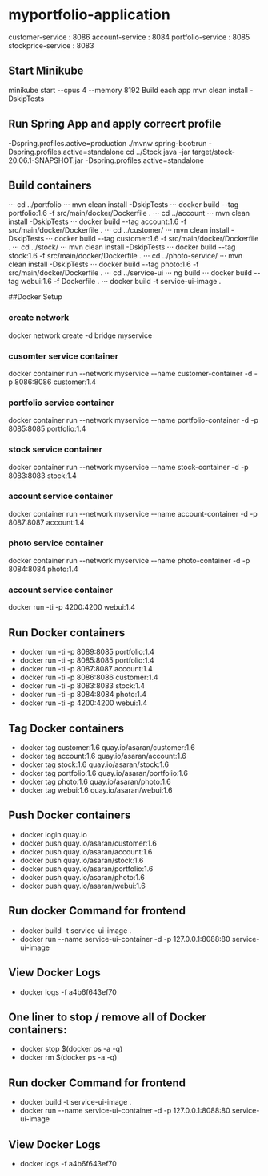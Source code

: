 # myportfolio-application

customer-service : 8086
account-service : 8084
portfolio-service : 8085
stockprice-service : 8083

## Start Minikube
minikube start --cpus 4  --memory 8192
Build each app 
mvn clean install -DskipTests

## Run Spring App and apply correcrt profile
-Dspring.profiles.active=production
./mvnw spring-boot:run -Dspring.profiles.active=standalone
cd ../Stock
java -jar target/stock-20.06.1-SNAPSHOT.jar -Dspring.profiles.active=standalone

## Build containers
⋅⋅⋅ cd ../portfolio
⋅⋅⋅ mvn clean install -DskipTests
⋅⋅⋅ docker build --tag portfolio:1.6 -f src/main/docker/Dockerfile .
⋅⋅⋅ cd ../account
⋅⋅⋅ mvn clean install -DskipTests
⋅⋅⋅ docker build --tag account:1.6 -f src/main/docker/Dockerfile .
⋅⋅⋅ cd ../customer/
⋅⋅⋅ mvn clean install -DskipTests
⋅⋅⋅ docker build --tag customer:1.6 -f src/main/docker/Dockerfile .
⋅⋅⋅ cd ../stock/
⋅⋅⋅ mvn clean install -DskipTests
⋅⋅⋅ docker build --tag stock:1.6 -f src/main/docker/Dockerfile .
⋅⋅⋅ cd ../photo-service/
⋅⋅⋅ mvn clean install -DskipTests
⋅⋅⋅ docker build --tag photo:1.6 -f src/main/docker/Dockerfile .
⋅⋅⋅ cd ../service-ui
⋅⋅⋅ ng build
⋅⋅⋅ docker build --tag webui:1.6 -f Dockerfile .
⋅⋅⋅ docker build -t service-ui-image .

##Docker Setup
### create network
docker network create -d bridge myservice
### cusomter service container
docker container run --network myservice --name customer-container -d -p 8086:8086 customer:1.4
### portfolio service container
docker container run --network myservice --name portfolio-container -d -p 8085:8085 portfolio:1.4
### stock service container
docker container run --network myservice --name stock-container -d -p 8083:8083 stock:1.4
### account service container
docker container run --network myservice --name account-container -d -p 8087:8087 account:1.4
### photo service container
docker container run --network myservice --name photo-container -d -p 8084:8084 photo:1.4
### account service container
docker run -ti -p 4200:4200 webui:1.4

## Run Docker containers
+ docker run -ti -p 8089:8085 portfolio:1.4
+ docker run -ti -p 8085:8085 portfolio:1.4
+ docker run -ti -p 8087:8087 account:1.4
+ docker run -ti -p 8086:8086 customer:1.4
+ docker run -ti -p 8083:8083 stock:1.4
+ docker run -ti -p 8084:8084 photo:1.4
+ docker run -ti -p 4200:4200 webui:1.4

## Tag Docker containers
+ docker tag customer:1.6 quay.io/asaran/customer:1.6
+ docker tag account:1.6 quay.io/asaran/account:1.6
+ docker tag stock:1.6 quay.io/asaran/stock:1.6
+ docker tag portfolio:1.6 quay.io/asaran/portfolio:1.6
+ docker tag photo:1.6 quay.io/asaran/photo:1.6
+ docker tag webui:1.6 quay.io/asaran/webui:1.6

## Push Docker containers
+ docker login quay.io
+ docker push quay.io/asaran/customer:1.6
+ docker push quay.io/asaran/account:1.6
+ docker push quay.io/asaran/stock:1.6
+ docker push quay.io/asaran/portfolio:1.6
+ docker push quay.io/asaran/photo:1.6
+ docker push quay.io/asaran/webui:1.6

## Run docker Command for frontend
+ docker build -t service-ui-image .
+ docker run --name service-ui-container -d -p 127.0.0.1:8088:80 service-ui-image

## View Docker Logs
+ docker logs -f a4b6f643ef70

## One liner to stop / remove all of Docker containers:
+ docker stop $(docker ps -a -q)
+ docker rm $(docker ps -a -q)
## Run docker Command for frontend
+ docker build -t service-ui-image .
+ docker run --name service-ui-container -d -p 127.0.0.1:8088:80 service-ui-image

## View Docker Logs
+ docker logs -f a4b6f643ef70
